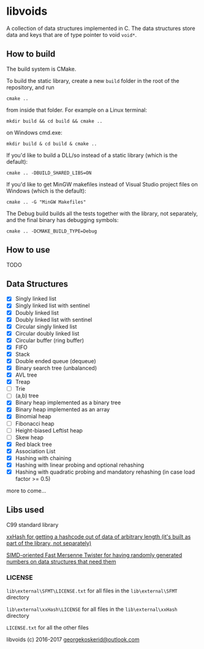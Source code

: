 # libvoids

A collection of data structures implemented in C. The data structures store data and keys that are of type pointer to void `void*`.

## How to build

The build system is CMake.

To build the static library, create a new `build` folder in the root of the repository, and run

```
cmake ..
```

from inside that folder. For example on a Linux terminal:

```
mkdir build && cd build && cmake ..
```

on Windows cmd.exe:

```
mkdir build & cd build & cmake ..
```

If you'd like to build a DLL/so instead of a static library \(which is the default\):

```
cmake .. -DBUILD_SHARED_LIBS=ON
```

If you'd like to get MinGW makefiles instead of Visual Studio project files on Windows \(which is the default\):

```
cmake .. -G "MinGW Makefiles"
```

The Debug build builds all the tests together with the library, not separately, and the final binary has debugging symbols:

```
cmake .. -DCMAKE_BUILD_TYPE=Debug
```

## How to use

TODO

## Data Structures

* [x] Singly linked list
* [x] Singly linked list with sentinel
* [x] Doubly linked list
* [x] Doubly linked list with sentinel
* [x] Circular singly linked list
* [x] Circular doubly linked list
* [x] Circular buffer \(ring buffer\)
* [x] FIFO
* [x] Stack
* [x] Double ended queue \(dequeue\)
* [x] Binary search tree \(unbalanced\)
* [x] AVL tree
* [x] Treap
* [ ] Trie
* [ ] \(a,b\) tree
* [x] Binary heap implemented as a binary tree
* [x] Binary heap implemented as an array
* [x] Binomial heap
* [ ] Fibonacci heap
* [ ] Height-biased Leftist heap
* [ ] Skew heap
* [x] Red black tree
* [x] Association List
* [x] Hashing with chaining
* [x] Hashing with linear probing and optional rehashing
* [x] Hashing with quadratic probing and mandatory rehashing \(in case load factor &gt;= 0.5\)

more to come...

## Libs used

C99 standard library

[xxHash for getting a hashcode out of data of arbitrary length \(it's built as part of the library, not separately\)](https://github.com/Cyan4973/xxHash/)

[SIMD-oriented Fast Mersenne Twister for having randomly generated numbers on data structures that need them](http://www.math.sci.hiroshima-u.ac.jp/~m-mat/MT/SFMT/index.html)

### LICENSE

`lib\external\SFMT\LICENSE.txt` for all files in the `lib\external\SFMT` directory

`lib\external\xxHash\LICENSE` for all files in the `lib\external\xxHash` directory

`LICENSE.txt` for all the other files

libvoids \(c\) 2016-2017 [georgekoskerid@outlook.com](mailto:georgekoskerid@outlook.com)

